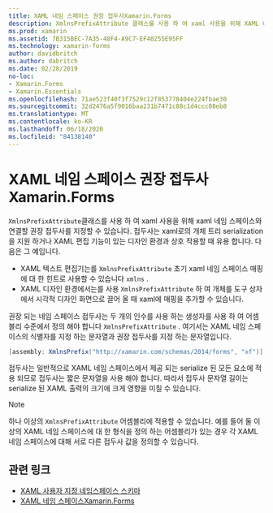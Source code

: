 ```yaml
---
title: XAML 네임 스페이스 권장 접두사Xamarin.Forms
description: XmlnsPrefixAttribute 클래스를 사용 하 여 xaml 사용을 위해 XAML 네임 스페이스와 연결할 권장 접두사를 지정할 수 있습니다.
ms.prod: xamarin
ms.assetid: 7B315BEC-7A35-48F4-A9C7-EF40255E95FF
ms.technology: xamarin-forms
author: davidbritch
ms.author: dabritch
ms.date: 02/28/2019
no-loc:
- Xamarin.Forms
- Xamarin.Essentials
ms.openlocfilehash: 71ae523f40f3f7529c12f853778404e224fbae30
ms.sourcegitcommit: 32d2476a5f9016baa231b7471c88c1d4ccc08eb8
ms.translationtype: MT
ms.contentlocale: ko-KR
ms.lasthandoff: 06/18/2020
ms.locfileid: "84138140"
---
```

# <a name="xaml-namespace-recommended-prefixes-in-xamarinforms"></a>XAML 네임 스페이스 권장 접두사Xamarin.Forms

`XmlnsPrefixAttribute`클래스를 사용 하 여 xaml 사용을 위해 xaml 네임 스페이스와 연결할 권장 접두사를 지정할 수 있습니다. 접두사는 xaml로의 개체 트리 serialization을 지원 하거나 XAML 편집 기능이 있는 디자인 환경과 상호 작용할 때 유용 합니다. 다음은 그 예입니다.

- XAML 텍스트 편집기는를 `XmlnsPrefixAttribute` 초기 xaml 네임 스페이스 매핑에 대 한 힌트로 사용할 수 있습니다 `xmlns` .
- XAML 디자인 환경에서는를 사용 `XmlnsPrefixAttribute` 하 여 개체를 도구 상자에서 시각적 디자인 화면으로 끌어 올 때 xaml에 매핑을 추가할 수 있습니다.

권장 되는 네임 스페이스 접두사는 두 개의 인수를 사용 하는 생성자를 사용 하 여 어셈블리 수준에서 정의 해야 합니다 `XmlnsPrefixAttribute` . 여기서는 XAML 네임 스페이스의 식별자를 지정 하는 문자열과 권장 접두사를 지정 하는 문자열입니다.

```csharp
[assembly: XmlnsPrefix("http://xamarin.com/schemas/2014/forms", "xf")]
```

접두사는 일반적으로 XAML 네임 스페이스에서 제공 되는 serialize 된 모든 요소에 적용 되므로 접두사는 짧은 문자열을 사용 해야 합니다. 따라서 접두사 문자열 길이는 serialize 된 XAML 출력의 크기에 크게 영향을 미칠 수 있습니다.

> [!NOTE]
> 하나 이상의 `XmlnsPrefixAttribute` 어셈블리에 적용할 수 있습니다. 예를 들어 둘 이상의 XAML 네임 스페이스에 대 한 형식을 정의 하는 어셈블리가 있는 경우 각 XAML 네임 스페이스에 대해 서로 다른 접두사 값을 정의할 수 있습니다.

## <a name="related-links"></a>관련 링크

- [XAML 사용자 지정 네임스페이스 스키마](custom-namespace-schemas.md)
- [XAML 네임 스페이스Xamarin.Forms](namespaces.md)
